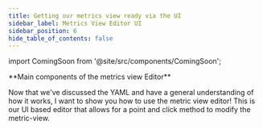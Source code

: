 ```yaml
---
title: Getting our metrics view ready via the UI
sidebar_label: Metrics View Editor UI
sidebar_position: 6
hide_table_of_contents: false
---
```

import ComingSoon from '@site/src/components/ComingSoon';

<ComingSoon />

<div id='contents_to_overlay'>
**Main components of the metrics view Editor**

Now that we've discussed the YAML and have a general understanding of how it works, I want to show you how to use the metric view editor! This is our UI based editor that allows for a point and click method to modify the metric-view.



</div>
